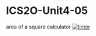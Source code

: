 # ICS2O-Unit4-05
area of a square calculator
[![linter](https://github.com/<Lauren-Jeffrey>/<ICS2O-Unit4-05>/workflows/linter/badge.svg)](https://github.com/marketplace/actions/super-linter)  
